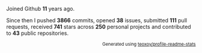 Joined Github **11** years ago.

Since then I pushed **3866** commits, opened **38** issues, submitted **111** pull requests, received **741** stars across **250** personal projects and contributed to **43** public repositories.

<p align="right"><sub>Generated using <a href="https://github.com/marketplace/actions/profile-readme-stats">teoxoy/profile-readme-stats</a></sub></p>
